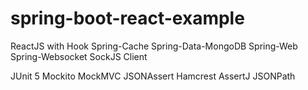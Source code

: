 
# spring-boot-react-example
ReactJS with Hook
Spring-Cache
Spring-Data-MongoDB
Spring-Web
Spring-Websocket
SockJS Client

JUnit 5
Mockito
MockMVC
JSONAssert
Hamcrest
AssertJ
JSONPath